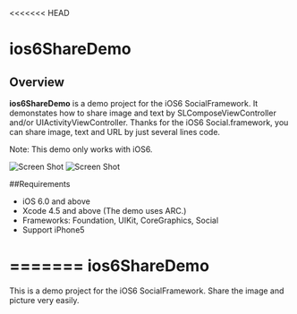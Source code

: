 <<<<<<< HEAD
# ios6ShareDemo 

## Overview

**ios6ShareDemo** is a demo project for the iOS6 SocialFramework. It demonstates how to share image and text by SLComposeViewController and/or UIActivityViewController.
Thanks for the iOS6 Social.framework, you can share image, text and URL by just several lines code.

Note:
This demo only works with iOS6.

![Screen Shot](https://github.com/russj/ios6ShareDemo/blob/master/demo.png?raw=true)
![Screen Shot](https://github.com/russj/ios6ShareDemo/blob/master/activity.png?raw=true)

##Requirements
* iOS 6.0 and above
* Xcode 4.5 and above (The demo uses ARC.)
* Frameworks: Foundation, UIKit, CoreGraphics, Social
* Support iPhone5 


=======
ios6ShareDemo
=============

This is a demo project for the iOS6 SocialFramework. Share the image and picture very easily.

